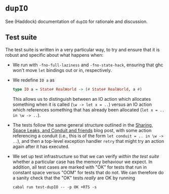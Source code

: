 # `dupIO`

See (Haddock) documentation of `dupIO` for rationale and discussion.

## Test suite

The test suite is written in a very particular way, to try and ensure that it
is robust and specific about what happens when:

* We run with `-fno-full-laziness` and `-fno-state-hack`, ensuring that ghc
  won't move `let` bindings out or in, respectively.

* We redefine `IO a` as

  ```haskell
  type IO a = State# RealWorld -> (# State# RealWorld, a #)
  ```

  This allows us to distinguish between an IO action which allocates something
  when it is called (`\w -> let x = ..`) versus an IO action which references
  something that has already been allocated (`let x = .. in \w -> ..`).

* The tests follow the same general structure outlined in the
  [Sharing, Space Leaks, and Conduit and friends](https://well-typed.com/blog/2016/09/sharing-conduit/)
  blog post, with some action referencing a conduit (i.e., this is of the form
  `let conduit = .. in \w -> ..`), and then a top-level exception handler
  `retry` that might try an action again after it has executed.

* We set up test infrastructure so that we can verify _within the test suite_
  whether a particular case has the memory behaviour we expect. In addition,
  all test cases are marked with "OK" for tests that run in constant space
  versus "OOM" for tests that do not. We can therefore do a sanity check that
  the "OK" tests _really_ are OK by running

  ```
  cabal run test-dupIO -- -p OK +RTS -s
  ```



